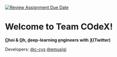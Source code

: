 [![Review Assignment Due Date](https://classroom.github.com/assets/deadline-readme-button-22041afd0340ce965d47ae6ef1cefeee28c7c493a6346c4f15d667ab976d596c.svg)](https://classroom.github.com/a/nxSHaD6X)

# Welcome to Team **COdeX**!
**<u>C</u>hoi & <u>O</u>h, <u>d</u>eep-learning <u>e</u>ngineers with <u>X</u>(Twitter)**

Developers: [@c-cys](https://github.com/c-cys) [@emusigi](https://github.com/emusigi)